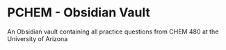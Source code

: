 # PCHEM - Obsidian Vault
An Obsidian vault containing all practice questions from CHEM 480 at the University of Arizona
